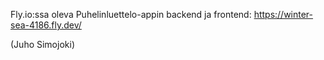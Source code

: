 Fly.io:ssa oleva Puhelinluettelo-appin backend ja frontend:
https://winter-sea-4186.fly.dev/

(Juho Simojoki)
